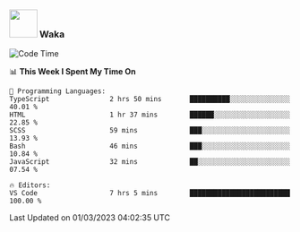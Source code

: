 ### <img src="https://media.giphy.com/media/VgCDAzcKvsR6OM0uWg/giphy.gif" width="50"> Waka

  <!--START_SECTION:waka-->
![Code Time](http://img.shields.io/badge/Code%20Time-1%2C294%20hrs%2012%20mins-blue)

📊 **This Week I Spent My Time On** 

```text
💬 Programming Languages: 
TypeScript               2 hrs 50 mins       ██████████░░░░░░░░░░░░░░░   40.01 % 
HTML                     1 hr 37 mins        ██████░░░░░░░░░░░░░░░░░░░   22.85 % 
SCSS                     59 mins             ███░░░░░░░░░░░░░░░░░░░░░░   13.93 % 
Bash                     46 mins             ███░░░░░░░░░░░░░░░░░░░░░░   10.84 % 
JavaScript               32 mins             ██░░░░░░░░░░░░░░░░░░░░░░░   07.54 % 

🔥 Editors: 
VS Code                  7 hrs 5 mins        █████████████████████████   100.00 % 
```


 Last Updated on 01/03/2023 04:02:35 UTC
<!--END_SECTION:waka-->

